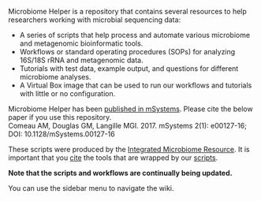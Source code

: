 Microbiome Helper is a repository that contains several resources to help researchers working with microbial sequencing data: 
* A series of scripts that help process and automate various microbiome and metagenomic bioinformatic tools. 
* Workflows or standard operating procedures (SOPs) for analyzing 16S/18S rRNA and metagenomic data. 
* Tutorials with test data, example output, and questions for different microbiome analyses.
* A Virtual Box image that can be used to run our workflows and tutorials with little or no configuration.
  
Microbiome Helper has been [published in mSystems](http://msystems.asm.org/content/2/1/e00127-16). Please cite the below paper if you use this repository.    
Comeau AM, Douglas GM, Langille MGI. 2017. mSystems 2(1): e00127-16; DOI: 10.1128/mSystems.00127-16  
   
These scripts were produced by the [Integrated Microbiome Resource](http://cgeb-imr.ca/index.html). It is important that you [cite](https://github.com/mlangill/microbiome_helper/wiki/Requirements) the tools that are wrapped by our [scripts](https://github.com/mlangill/microbiome_helper).

**Note that the scripts and workflows are continually being updated.**

You can use the sidebar menu to navigate the wiki.

